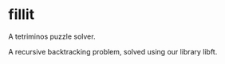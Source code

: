 # fillit
A tetriminos puzzle solver.

A recursive backtracking problem, solved using our library libft.
